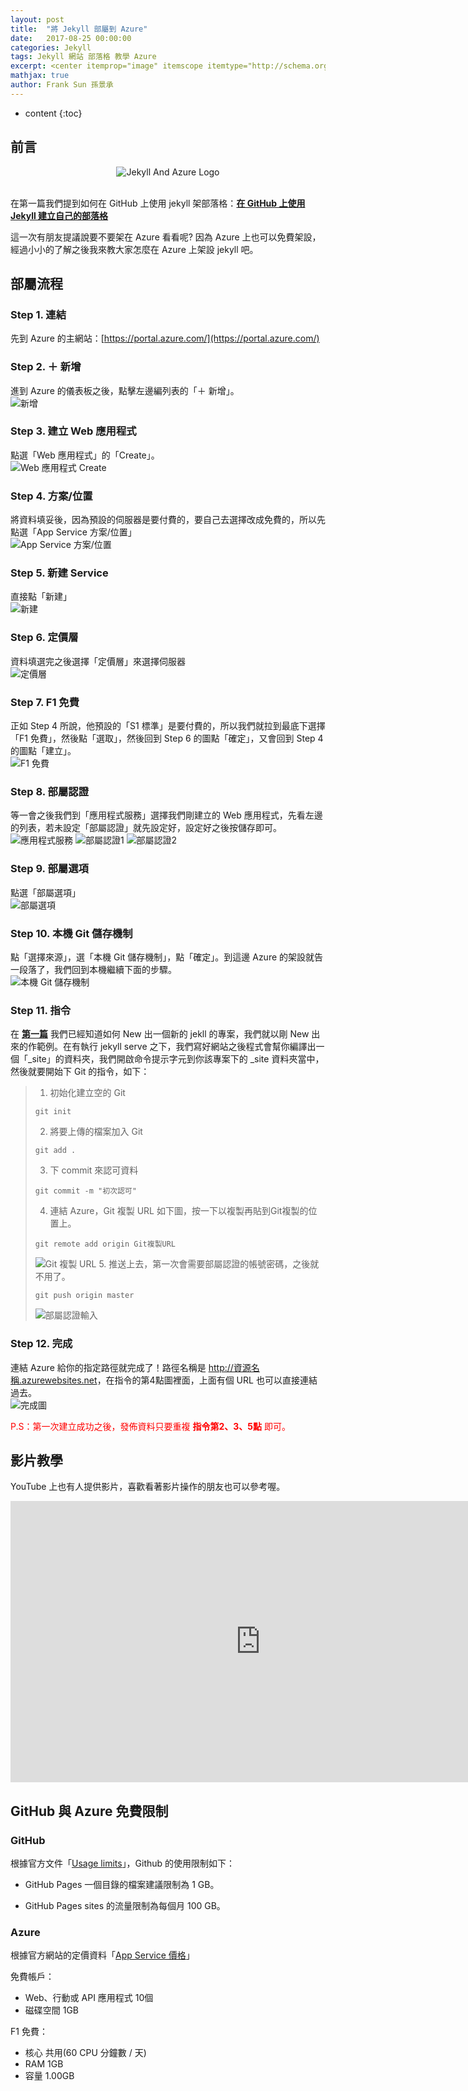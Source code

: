 ```yaml
---
layout: post
title:  "將 Jekyll 部屬到 Azure"
date:   2017-08-25 00:00:00
categories: Jekyll
tags: Jekyll 網站 部落格 教學 Azure
excerpt: <center itemprop="image" itemscope itemtype="http://schema.org/ImageObject"><img itemprop="image url height width" src="https://lh3.google.com/u/0/d/0BzPfrKdG6WNnbTBzTi1pREpOOUk" alt="Jekyll And Azure Logo" title="Jekyll And Azure Logo"/></center><br/>　　在第一篇我們提到如何在 GitHub 上使用 jekyll 架部落格：在 GitHub 上使用 Jekyll 建立自己的部落格<br/>這一次有朋友提議說要不要架在 Azure 看看呢? 因為 Azure 上也可以免費架設，經過小小的了解之後我來教大家怎麼在 Azure 上架設 jekyll 吧。
mathjax: true
author: Frank Sun 孫景承
---
```


* content
{:toc}

## **前言**

<center itemprop="image" itemscope itemtype="http://schema.org/ImageObject">
    <img itemprop="image url height width" src="https://lh3.google.com/u/0/d/0BzPfrKdG6WNnbTBzTi1pREpOOUk" alt="Jekyll And Azure Logo" title="Jekyll And Azure Logo"/>
</center><br/>

在第一篇我們提到如何在 GitHub 上使用 jekyll 架部落格：**[在 GitHub 上使用 Jekyll 建立自己的部落格](/2017/07/28/welcome-to-jekyll/)**

這一次有朋友提議說要不要架在 Azure 看看呢? 因為 Azure 上也可以免費架設，經過小小的了解之後我來教大家怎麼在 Azure 上架設 jekyll 吧。

## **部屬流程**

### Step 1. 連結
先到 Azure 的主網站：[https://portal.azure.com/](https://portal.azure.com/)

### Step 2. ＋ 新增
進到 Azure 的儀表板之後，點擊左邊編列表的「＋ 新增」。<br/>
![新增](https://lh3.google.com/u/0/d/0BzPfrKdG6WNnSXN1SUlfN2VRbVE)

### Step 3. 建立 Web 應用程式
點選「Web 應用程式」的「Create」。<br/>
![Web 應用程式 Create](https://lh3.google.com/u/0/d/0BzPfrKdG6WNneVdxUXRnQ3dPZ00)

### Step 4. 方案/位置
將資料填妥後，因為預設的伺服器是要付費的，要自己去選擇改成免費的，所以先點選「App Service 方案/位置」<br/>
![App Service 方案/位置](https://lh3.google.com/u/0/d/0BzPfrKdG6WNnT1AwOVNTTlVSX2c)

### Step 5. 新建 Service
直接點「新建」<br/>
![新建](https://lh3.google.com/u/0/d/0BzPfrKdG6WNneTJHallmX19RajA)

### Step 6. 定價層
資料填選完之後選擇「定價層」來選擇伺服器<br/>
![定價層](https://lh3.google.com/u/0/d/0BzPfrKdG6WNnU055Z2FwZ0NSLUk)

### Step 7. F1 免費
正如 Step 4 所說，他預設的「S1 標準」是要付費的，所以我們就拉到最底下選擇「F1 免費」，然後點「選取」，然後回到 Step 6 的圖點「確定」，又會回到 Step 4 的圖點「建立」。<br/>
![F1 免費](https://lh3.google.com/u/0/d/0BzPfrKdG6WNnMFMyV1VjWlM0YTA)

### Step 8. 部屬認證
等一會之後我們到「應用程式服務」選擇我們剛建立的 Web 應用程式，先看左邊的列表，若未設定「部屬認證」就先設定好，設定好之後按儲存即可。<br/>
![應用程式服務](https://lh3.google.com/u/0/d/0BzPfrKdG6WNnakRsaTIwcFZzU0U)
![部屬認證1](https://lh3.google.com/u/0/d/0BzPfrKdG6WNnVWJZSW1BZ3N6WWM)
![部屬認證2](https://lh3.google.com/u/0/d/0BzPfrKdG6WNnR2lDRVdtVEJGZEU)

### Step 9. 部屬選項
點選「部屬選項」<br/>
![部屬選項](https://lh3.google.com/u/0/d/0BzPfrKdG6WNnN2p2bGZQalFKNXM)

### Step 10. 本機 Git 儲存機制
點「選擇來源」，選「本機 Git 儲存機制」，點「確定」。到這邊 Azure 的架設就告一段落了，我們回到本機繼續下面的步驟。<br/>
![本機 Git 儲存機制](https://lh3.google.com/u/0/d/0BzPfrKdG6WNnSGRvOXNQb1Y1MTQ)

### Step 11. 指令
在 **[第一篇](/2017/07/28/welcome-to-jekyll/)** 我們已經知道如何 New 出一個新的 jekll 的專案，我們就以剛 New 出來的作範例。在有執行 jekyll serve 之下，我們寫好網站之後程式會幫你編譯出一個「_site」的資料夾，我們開啟命令提示字元到你該專案下的 _site 資料夾當中，然後就要開始下 Git 的指令，如下：
>
>1. 初始化建立空的 Git
>```
>git init
>```
>2. 將要上傳的檔案加入 Git
>```
>git add .
>```
>3. 下 commit 來認可資料
>```
>git commit -m "初次認可"
>```
>4. 連結 Azure，Git 複製 URL 如下圖，按一下以複製再貼到Git複製的位置上。
>```
>git remote add origin Git複製URL
>```
>![Git 複製 URL](https://lh3.google.com/u/0/d/0BzPfrKdG6WNnZkwyY21QdDQwNkk)
>5. 推送上去，第一次會需要部屬認證的帳號密碼，之後就不用了。
>```
>git push origin master
>```
>![部屬認證輸入](https://lh3.google.com/u/0/d/0BzPfrKdG6WNnSDV5bG5CdHRiTWM)

### Step 12. 完成
連結 Azure 給你的指定路徑就完成了！路徑名稱是 <font color="blue">http://資源名稱.azurewebsites.net</font>，在指令的第4點圖裡面，上面有個 URL 也可以直接連結過去。<br/>
![完成圖](https://lh3.google.com/u/0/d/0BzPfrKdG6WNnZ3pRNkFvX05pSnM)

<font color="red">P.S：第一次建立成功之後，發佈資料只要重複 <b>指令第2、3、5點</b> 即可。</font>

## **影片教學**
YouTube 上也有人提供影片，喜歡看著影片操作的朋友也可以參考喔。
<iframe width="800" height="450" src="https://www.youtube.com/embed/b8sac4fSqPo" frameborder="0" allowfullscreen></iframe>

## **GitHub 與 Azure 免費限制**
### GitHub
根據官方文件「[Usage limits](https://help.github.com/articles/what-is-github-pages/)」，Github 的使用限制如下：

* GitHub Pages 一個目錄的檔案建議限制為 1 GB。

* GitHub Pages sites 的流量限制為每個月 100 GB。

### Azure
根據官方網站的定價資料「[App Service 價格](https://azure.microsoft.com/zh-tw/pricing/details/app-service/)」

免費帳戶：
* Web、行動或 API 應用程式	10個
* 磁碟空間	1GB

F1 免費：
* 核心  共用(60 CPU 分鐘數 / 天)
* RAM	1GB
* 容量	1.00GB